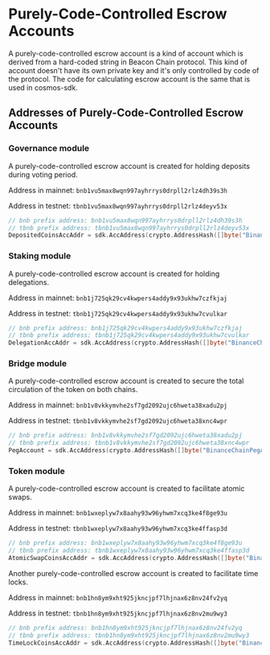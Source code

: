 # Purely-Code-Controlled Escrow Accounts
A purely-code-controlled escrow account is a kind of account which is derived from a hard-coded string in Beacon Chain protocol. This kind of account doesn't have its own private key and it's only controlled by code of the protocol. The code for calculating escrow account is the same that is used in cosmos-sdk.

## Addresses of Purely-Code-Controlled Escrow Accounts

### Governance module
A purely-code-controlled escrow account is created for holding deposits during voting period.

Address in mainnet: `bnb1vu5max8wqn997ayhrrys0drpll2rlz4dh39s3h`

Address in testnet: `tbnb1vu5max8wqn997ayhrrys0drpll2rlz4deyv53x`
```go
// bnb prefix address: bnb1vu5max8wqn997ayhrrys0drpll2rlz4dh39s3h
// tbnb prefix address: tbnb1vu5max8wqn997ayhrrys0drpll2rlz4deyv53x
DepositedCoinsAccAddr = sdk.AccAddress(crypto.AddressHash([]byte("BinanceChainDepositedCoins")))
```

### Staking module
A purely-code-controlled escrow account is created for holding delegations.

Address in mainnet: `bnb1j725qk29cv4kwpers4addy9x93ukhw7czfkjaj`

Address in testnet: `tbnb1j725qk29cv4kwpers4addy9x93ukhw7cvulkar`
```go
// bnb prefix address: bnb1j725qk29cv4kwpers4addy9x93ukhw7czfkjaj
// tbnb prefix address: tbnb1j725qk29cv4kwpers4addy9x93ukhw7cvulkar
DelegationAccAddr = sdk.AccAddress(crypto.AddressHash([]byte("BinanceChainStakeDelegation")))
```

### Bridge module
A purely-code-controlled escrow account is created to secure the total circulation of the token on both chains.

Address in mainnet: `bnb1v8vkkymvhe2sf7gd2092ujc6hweta38xadu2pj`

Address in testnet: `tbnb1v8vkkymvhe2sf7gd2092ujc6hweta38xnc4wpr`
```go
// bnb prefix address: bnb1v8vkkymvhe2sf7gd2092ujc6hweta38xadu2pj
// tbnb prefix address: tbnb1v8vkkymvhe2sf7gd2092ujc6hweta38xnc4wpr
PegAccount = sdk.AccAddress(crypto.AddressHash([]byte("BinanceChainPegAccount")))
```

### Token module
A purely-code-controlled escrow account is created to facilitate atomic swaps.

Address in mainnet: `bnb1wxeplyw7x8aahy93w96yhwm7xcq3ke4f8ge93u`

Address in testnet: `tbnb1wxeplyw7x8aahy93w96yhwm7xcq3ke4ffasp3d`
```go
// bnb prefix address: bnb1wxeplyw7x8aahy93w96yhwm7xcq3ke4f8ge93u
// tbnb prefix address: tbnb1wxeplyw7x8aahy93w96yhwm7xcq3ke4ffasp3d
AtomicSwapCoinsAccAddr = sdk.AccAddress(crypto.AddressHash([]byte("BinanceChainAtomicSwapCoins")))
```

Another purely-code-controlled escrow account is created to facilitate time locks.

Address in mainnet: `bnb1hn8ym9xht925jkncjpf7lhjnax6z8nv24fv2yq`

Address in testnet: `tbnb1hn8ym9xht925jkncjpf7lhjnax6z8nv2mu9wy3`
```go
// bnb prefix address: bnb1hn8ym9xht925jkncjpf7lhjnax6z8nv24fv2yq
// tbnb prefix address: tbnb1hn8ym9xht925jkncjpf7lhjnax6z8nv2mu9wy3
TimeLockCoinsAccAddr = sdk.AccAddress(crypto.AddressHash([]byte("BinanceChainTimeLockCoins")))
```
